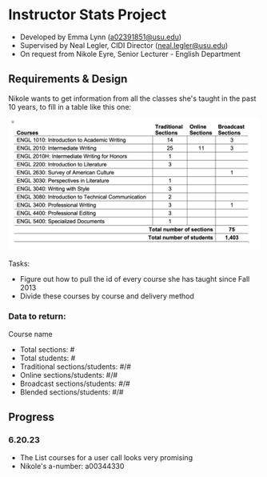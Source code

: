 # Instructor Stats Project
* Developed by Emma Lynn (a02391851@usu.edu)
* Supervised by Neal Legler, CIDI Director (neal.legler@usu.edu)
* On request from Nikole Eyre, Senior Lecturer - English Department

## Requirements & Design
Nikole wants to get information from all the classes she's taught in the past 10 years, to fill in a table
like this one:

<img src="./ex-table.png">

Tasks:
* Figure out how to pull the id of every course she has taught since Fall 2013
* Divide these courses by course and delivery method

### Data to return:

Course name
* Total sections: #
* Total students: #
* Traditional sections/students: #/#
* Online sections/students: #/#
* Broadcast sections/students: #/#
* Blended sections/students: #/#

## Progress

### 6.20.23
* The List courses for a user call looks very promising
* Nikole's a-number: a00344330


